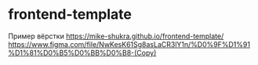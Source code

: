# frontend-template
Пример вёрстки
https://mike-shukra.github.io/frontend-template/
https://www.figma.com/file/NwKesK61Sg8asLaCR3lY1n/%D0%9F%D1%91%D1%81%D0%B5%D0%BB%D0%B8-(Copy)
